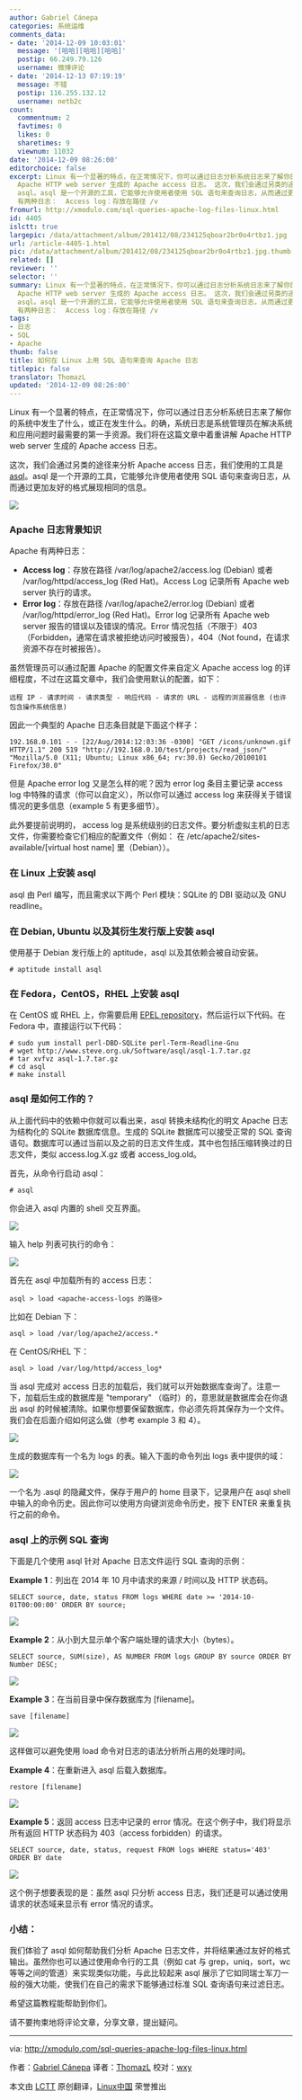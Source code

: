 ```yaml
---
author: Gabriel Cánepa
categories: 系统运维
comments_data:
- date: '2014-12-09 10:03:01'
  message: '[哈哈][哈哈][哈哈]'
  postip: 66.249.79.126
  username: 微博评论
- date: '2014-12-13 07:19:19'
  message: 不错
  postip: 116.255.132.12
  username: netb2c
count:
  commentnum: 2
  favtimes: 0
  likes: 0
  sharetimes: 9
  viewnum: 11032
date: '2014-12-09 08:26:00'
editorchoice: false
excerpt: Linux 有一个显著的特点，在正常情况下，你可以通过日志分析系统日志来了解你的系统中发生了什么，或正在发生什么。的确，系统日志是系统管理员在解决系统和应用问题时最需要的第一手资源。我们将在这篇文章中着重讲解
  Apache HTTP web server 生成的 Apache access 日志。 这次，我们会通过另类的途径来分析 Apache access 日志，我们使用的工具是
  asql。asql 是一个开源的工具，它能够允许使用者使用 SQL 语句来查询日志，从而通过更加友好的格式展现相同的信息。  Apache 日志背景知识 Apache
  有两种日志：  Access log：存放在路径 /v
fromurl: http://xmodulo.com/sql-queries-apache-log-files-linux.html
id: 4405
islctt: true
largepic: /data/attachment/album/201412/08/234125qboar2br0o4rtbz1.jpg
url: /article-4405-1.html
pic: /data/attachment/album/201412/08/234125qboar2br0o4rtbz1.jpg.thumb.jpg
related: []
reviewer: ''
selector: ''
summary: Linux 有一个显著的特点，在正常情况下，你可以通过日志分析系统日志来了解你的系统中发生了什么，或正在发生什么。的确，系统日志是系统管理员在解决系统和应用问题时最需要的第一手资源。我们将在这篇文章中着重讲解
  Apache HTTP web server 生成的 Apache access 日志。 这次，我们会通过另类的途径来分析 Apache access 日志，我们使用的工具是
  asql。asql 是一个开源的工具，它能够允许使用者使用 SQL 语句来查询日志，从而通过更加友好的格式展现相同的信息。  Apache 日志背景知识 Apache
  有两种日志：  Access log：存放在路径 /v
tags:
- 日志
- SQL
- Apache
thumb: false
title: 如何在 Linux 上用 SQL 语句来查询 Apache 日志
titlepic: false
translator: ThomazL
updated: '2014-12-09 08:26:00'
---
```


Linux 有一个显著的特点，在正常情况下，你可以通过日志分析系统日志来了解你的系统中发生了什么，或正在发生什么。的确，系统日志是系统管理员在解决系统和应用问题时最需要的第一手资源。我们将在这篇文章中着重讲解 Apache HTTP web server 生成的 Apache access 日志。


这次，我们会通过另类的途径来分析 Apache access 日志，我们使用的工具是 [asql](http://www.steve.org.uk/Software/asql/)。asql 是一个开源的工具，它能够允许使用者使用 SQL 语句来查询日志，从而通过更加友好的格式展现相同的信息。


![](/data/attachment/album/201412/08/234125qboar2br0o4rtbz1.jpg)


### Apache 日志背景知识


Apache 有两种日志：


* **Access log**：存放在路径 /var/log/apache2/access.log (Debian) 或者 /var/log/httpd/access\_log (Red Hat)。Access Log 记录所有 Apache web server 执行的请求。
* **Error log**：存放在路径 /var/log/apache2/error.log (Debian) 或者 /var/log/httpd/error\_log (Red Hat)。Error log 记录所有 Apache web server 报告的错误以及错误的情况。Error 情况包括（不限于）403（Forbidden，通常在请求被拒绝访问时被报告），404（Not found，在请求资源不存在时被报告）。


虽然管理员可以通过配置 Apache 的配置文件来自定义 Apache access log 的详细程度，不过在这篇文章中，我们会使用默认的配置，如下：



```
远程 IP - 请求时间 - 请求类型 - 响应代码 - 请求的 URL - 远程的浏览器信息 (也许包含操作系统信息)

```

因此一个典型的 Apache 日志条目就是下面这个样子：



```
192.168.0.101 - - [22/Aug/2014:12:03:36 -0300] "GET /icons/unknown.gif HTTP/1.1" 200 519 "http://192.168.0.10/test/projects/read_json/" "Mozilla/5.0 (X11; Ubuntu; Linux x86_64; rv:30.0) Gecko/20100101 Firefox/30.0"

```

但是 Apache error log 又是怎么样的呢？因为 error log 条目主要记录 access log 中特殊的请求（你可以自定义），所以你可以通过 access log 来获得关于错误情况的更多信息（example 5 有更多细节）。


此外要提前说明的， access log 是系统级别的日志文件。要分析虚拟主机的日志文件，你需要检查它们相应的配置文件（例如： 在 /etc/apache2/sites-available/[virtual host name] 里（Debian））。


### 在 Linux 上安装 asql


asql 由 Perl 编写，而且需求以下两个 Perl 模块：SQLite 的 DBI 驱动以及 GNU readline。


### 在 Debian, Ubuntu 以及其衍生发行版上安装 asql


使用基于 Debian 发行版上的 aptitude，asql 以及其依赖会被自动安装。



```
# aptitude install asql

```

### 在 Fedora，CentOS，RHEL 上安装 asql


在 CentOS 或 RHEL 上，你需要启用 [EPEL repository](http://xmodulo.com/how-to-set-up-epel-repository-on-centos.html)，然后运行以下代码。在 Fedora 中，直接运行以下代码：



```
# sudo yum install perl-DBD-SQLite perl-Term-Readline-Gnu
# wget http://www.steve.org.uk/Software/asql/asql-1.7.tar.gz
# tar xvfvz asql-1.7.tar.gz
# cd asql
# make install

```

### asql 是如何工作的？


从上面代码中的依赖中你就可以看出来，asql 转换未结构化的明文 Apache 日志为结构化的 SQLite 数据库信息。生成的 SQLite 数据库可以接受正常的 SQL 查询语句。数据库可以通过当前以及之前的日志文件生成，其中也包括压缩转换过的日志文件，类似 access.log.X.gz 或者 access\_log.old。


首先，从命令行启动 asql：



```
# asql

```

你会进入 asql 内置的 shell 交互界面。


![](/data/attachment/album/201412/08/234127co3gidxseyewyush.png)


输入 help 列表可执行的命令：


![](/data/attachment/album/201412/08/234129gfkiazyna4kvno3o.png)


首先在 asql 中加载所有的 access 日志：



```
asql > load <apache-access-logs 的路径>

```

比如在 Debian 下：



```
asql > load /var/log/apache2/access.*

```

在 CentOS/RHEL 下：



```
asql > load /var/log/httpd/access_log*

```

当 asql 完成对 access 日志的加载后，我们就可以开始数据库查询了。注意一下，加载后生成的数据库是 "temporary" （临时）的，意思就是数据库会在你退出 asql 的时候被清除。如果你想要保留数据库，你必须先将其保存为一个文件。我们会在后面介绍如何这么做（参考 example 3 和 4）。


![](/data/attachment/album/201412/08/234130juerl3ejdsw4drl3.png)


生成的数据库有一个名为 logs 的表。输入下面的命令列出 logs 表中提供的域：


![](/data/attachment/album/201412/08/234133fbnssbqib6blgll8.png)


一个名为 .asql 的隐藏文件，保存于用户的 home 目录下，记录用户在 asql shell 中输入的命令历史。因此你可以使用方向键浏览命令历史，按下 ENTER 来重复执行之前的命令。


### asql 上的示例 SQL 查询


下面是几个使用 asql 针对 Apache 日志文件运行 SQL 查询的示例：


**Example 1**：列出在 2014 年 10 月中请求的来源 / 时间以及 HTTP 状态码。



```
SELECT source, date, status FROM logs WHERE date >= '2014-10-01T00:00:00' ORDER BY source;

```

![](/data/attachment/album/201412/08/234135xx3ey0z0kltylxte.jpg)


**Example 2**：从小到大显示单个客户端处理的请求大小（bytes）。



```
SELECT source, SUM(size), AS NUMBER FROM logs GROUP BY source ORDER BY Number DESC;

```

![](/data/attachment/album/201412/08/234137sg0kgynzynv4nat4.jpg)


**Example 3**：在当前目录中保存数据库为 [filename]。



```
save [filename]

```

![](/data/attachment/album/201412/08/234138zctgev5p2pvpdp77.png)


这样做可以避免使用 load 命令对日志的语法分析所占用的处理时间。


**Example 4**：在重新进入 asql 后载入数据库。



```
restore [filename]

```

![](/data/attachment/album/201412/08/234140frnlylbb24vbee11.png)


**Example 5**：返回 access 日志中记录的 error 情况。在这个例子中，我们将显示所有返回 HTTP 状态码为 403（access forbidden）的请求。



```
SELECT source, date, status, request FROM logs WHERE status='403' ORDER BY date

```

![](/data/attachment/album/201412/08/234143qrub0cbqnc5fnqo0.jpg)


这个例子想要表现的是：虽然 asql 只分析 access 日志，我们还是可以通过使用请求的状态域来显示有 error 情况的请求。


### 小结：


我们体验了 asql 如何帮助我们分析 Apache 日志文件，并将结果通过友好的格式输出。虽然你也可以通过使用命令行的工具（例如 cat 与 grep，uniq，sort，wc 等等之间的管道）来实现类似功能，与此比较起来 asql 展示了它如同瑞士军刀一般的强大功能，使我们在自己的需求下能够通过标准 SQL 查询语句来过滤日志。


希望这篇教程能帮助到你们。


请不要拘束地将评论文章，分享文章，提出疑问。




---


via: <http://xmodulo.com/sql-queries-apache-log-files-linux.html>


作者：[Gabriel Cánepa](http://xmodulo.com/author/gabriel) 译者：[ThomazL](https://github.com/ThomazL) 校对：[wxy](https://github.com/wxy)


本文由 [LCTT](https://github.com/LCTT/TranslateProject) 原创翻译，[Linux中国](http://linux.cn/) 荣誉推出